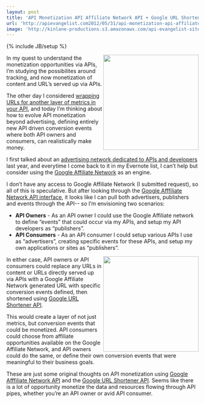 ```yaml
---
layout: post
title: 'API Monetization API Affiliate Network API + Google URL Shortener API'
url: 'http://apievangelist.com2012/05/31/api-monetization-api-affiliate-network-api-google-url-shortener-api/'
image: 'http://kinlane-productions.s3.amazonaws.com/api-evangelist-site/blog/google-affiliate-network.jpg'
---
```

{% include JB/setup %}
<p>
     <img src="http://kinlane-productions.s3.amazonaws.com/google/google-affiliate-network.jpg"  width="250" align="right" />
</p>
<p>
     In my quest to understand the monetization opportunities via APIs, I’m studying the possibilites around tracking, and now monetization of content and URL’s served up via APIs.
</p>
<p>
     The other day I considered <a title="wrapping URLs for another layer of metrics in your API" href="/2012/05/26/wrapping-content-urls-for-another-layer-of-metrics-in-your-api/">wrapping URLs for another layer of metrics in your API</a>, and today I’m thinking about how to evolve API monetization beyond advertising, defining entirely new API driven conversion events where both API owners and consumers, can realistically make money.
</p>
<p>
     I first talked about an <a title="advertising network dedicated to APIs and developers" href="http://apievangelist.com/2011/09/28/advertising-network-dedicated-to-apis-and-developers/">advertising network dedicated to APIs and developers</a> last year, and everytime I come back to it in my Evernote list, I can’t help but consider using the <a title="Google Affiliate Network" href="http://www.google.com/ads/affiliatenetwork/">Google Affiliate Network</a> as an engine.
</p>
<p>
     I don’t have any access to Google Affiliate Network (I submitted request), so all of this is speculative. But after looking through the <a href="https://developers.google.com/affiliate-network/">Google Afffiliate Network API interface</a>, it looks like I can pull both advertisers, publishers and events through the API-- so I’m envisioning two scenarios:
</p>
<ul >
     <li>
          <strong>API Owners</strong> - As an API owner I could use the Google Affiliate network to define “events” that could occur via my APIs, and setup my API developers as “publishers”.
     </li>
     <li>
          <strong>API Consumers</strong> - As an API consumer I could setup various APIs I use as “advertisers”, creating specific events for these APIs, and setup my own applications or sites as “publishers”.
     </li>
</ul>
<p>
     <img src="http://kinlane-productions.s3.amazonaws.com/google/google-url-shortener.jpg"  width="250" align="right" />
</p>
<p>
     In either case, API owners or API consumers could replace any URLs in content or URLs directly served up via APIs with a Google Affiliate Network generated URL with specific conversion events defined, then shortened using <a title="Google URL Shortener API" href="https://developers.google.com/url-shortener/">Google URL Shortener API</a>.
</p>
<p>
     This would create a layer of not just metrics, but conversion events that could be monetized. API consumers could choose from affiliate opportunities available on the Google Affiliate Network, and API owners could do the same, or define their own conversion events that were meaningful to their business goals.
</p>
<p>
     These are just some original thoughts on API monetization using <a href="https://developers.google.com/affiliate-network/">Google Afffiliate Network API</a> and the <a title="Google URL Shortener API" href="https://developers.google.com/url-shortener/">Google URL Shortener API</a>. Seems like there is a lot of opportunity monetize the data and resources flowing through API pipes, whether you’re an API owner or avid API consumer.
</p>
